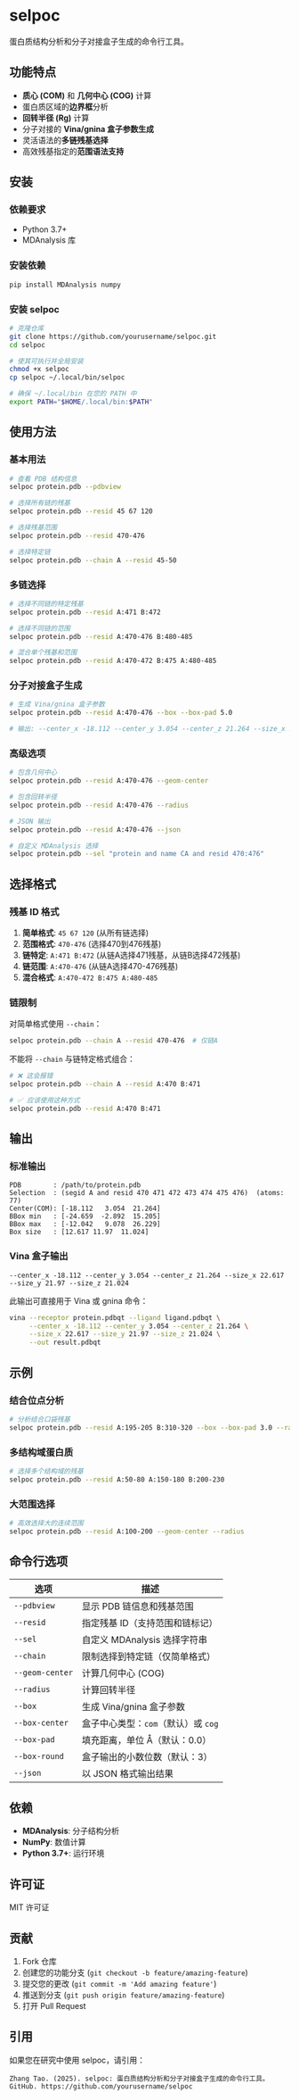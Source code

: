 # selpoc

蛋白质结构分析和分子对接盒子生成的命令行工具。

## 功能特点

- **质心 (COM)** 和 **几何中心 (COG)** 计算
- 蛋白质区域的**边界框**分析
- **回转半径 (Rg)** 计算
- 分子对接的 **Vina/gnina 盒子参数生成**
- 灵活语法的**多链残基选择**
- 高效残基指定的**范围语法支持**

## 安装

### 依赖要求

- Python 3.7+
- MDAnalysis 库

### 安装依赖

```bash
pip install MDAnalysis numpy
```

### 安装 selpoc

```bash
# 克隆仓库
git clone https://github.com/yourusername/selpoc.git
cd selpoc

# 使其可执行并全局安装
chmod +x selpoc
cp selpoc ~/.local/bin/selpoc

# 确保 ~/.local/bin 在您的 PATH 中
export PATH="$HOME/.local/bin:$PATH"
```

## 使用方法

### 基本用法

```bash
# 查看 PDB 结构信息
selpoc protein.pdb --pdbview

# 选择所有链的残基
selpoc protein.pdb --resid 45 67 120

# 选择残基范围
selpoc protein.pdb --resid 470-476

# 选择特定链
selpoc protein.pdb --chain A --resid 45-50
```

### 多链选择

```bash
# 选择不同链的特定残基
selpoc protein.pdb --resid A:471 B:472

# 选择不同链的范围
selpoc protein.pdb --resid A:470-476 B:480-485

# 混合单个残基和范围
selpoc protein.pdb --resid A:470-472 B:475 A:480-485
```

### 分子对接盒子生成

```bash
# 生成 Vina/gnina 盒子参数
selpoc protein.pdb --resid A:470-476 --box --box-pad 5.0

# 输出: --center_x -18.112 --center_y 3.054 --center_z 21.264 --size_x 22.617 --size_y 21.97 --size_z 21.024
```

### 高级选项

```bash
# 包含几何中心
selpoc protein.pdb --resid A:470-476 --geom-center

# 包含回转半径
selpoc protein.pdb --resid A:470-476 --radius

# JSON 输出
selpoc protein.pdb --resid A:470-476 --json

# 自定义 MDAnalysis 选择
selpoc protein.pdb --sel "protein and name CA and resid 470:476"
```

## 选择格式

### 残基 ID 格式

1. **简单格式**: `45 67 120` (从所有链选择)
2. **范围格式**: `470-476` (选择470到476残基)
3. **链特定**: `A:471 B:472` (从链A选择471残基，从链B选择472残基)
4. **链范围**: `A:470-476` (从链A选择470-476残基)
5. **混合格式**: `A:470-472 B:475 A:480-485`

### 链限制

对简单格式使用 `--chain`：
```bash
selpoc protein.pdb --chain A --resid 470-476  # 仅链A
```

不能将 `--chain` 与链特定格式组合：
```bash
# ❌ 这会报错
selpoc protein.pdb --chain A --resid A:470 B:471

# ✅ 应该使用这种方式
selpoc protein.pdb --resid A:470 B:471
```

## 输出

### 标准输出
```
PDB        : /path/to/protein.pdb
Selection  : (segid A and resid 470 471 472 473 474 475 476)  (atoms: 77)
Center(COM): [-18.112   3.054  21.264]
BBox min   : [-24.659  -2.892  15.205]
BBox max   : [-12.042   9.078  26.229]
Box size   : [12.617 11.97  11.024]
```

### Vina 盒子输出
```
--center_x -18.112 --center_y 3.054 --center_z 21.264 --size_x 22.617 --size_y 21.97 --size_z 21.024
```

此输出可直接用于 Vina 或 gnina 命令：
```bash
vina --receptor protein.pdbqt --ligand ligand.pdbqt \
     --center_x -18.112 --center_y 3.054 --center_z 21.264 \
     --size_x 22.617 --size_y 21.97 --size_z 21.024 \
     --out result.pdbqt
```

## 示例

### 结合位点分析
```bash
# 分析结合口袋残基
selpoc protein.pdb --resid A:195-205 B:310-320 --box --box-pad 3.0 --radius
```

### 多结构域蛋白质
```bash
# 选择多个结构域的残基
selpoc protein.pdb --resid A:50-80 A:150-180 B:200-230
```

### 大范围选择
```bash
# 高效选择大的连续范围
selpoc protein.pdb --resid A:100-200 --geom-center --radius
```

## 命令行选项

| 选项 | 描述 |
|------|------|
| `--pdbview` | 显示 PDB 链信息和残基范围 |
| `--resid` | 指定残基 ID（支持范围和链标记） |
| `--sel` | 自定义 MDAnalysis 选择字符串 |
| `--chain` | 限制选择到特定链（仅简单格式） |
| `--geom-center` | 计算几何中心 (COG) |
| `--radius` | 计算回转半径 |
| `--box` | 生成 Vina/gnina 盒子参数 |
| `--box-center` | 盒子中心类型：`com`（默认）或 `cog` |
| `--box-pad` | 填充距离，单位 Å（默认：0.0） |
| `--box-round` | 盒子输出的小数位数（默认：3） |
| `--json` | 以 JSON 格式输出结果 |

## 依赖

- **MDAnalysis**: 分子结构分析
- **NumPy**: 数值计算
- **Python 3.7+**: 运行环境

## 许可证

MIT 许可证

## 贡献

1. Fork 仓库
2. 创建您的功能分支 (`git checkout -b feature/amazing-feature`)
3. 提交您的更改 (`git commit -m 'Add amazing feature'`)
4. 推送到分支 (`git push origin feature/amazing-feature`)
5. 打开 Pull Request

## 引用

如果您在研究中使用 selpoc，请引用：

```
Zhang Tao. (2025). selpoc: 蛋白质结构分析和分子对接盒子生成的命令行工具。
GitHub. https://github.com/yourusername/selpoc
```
